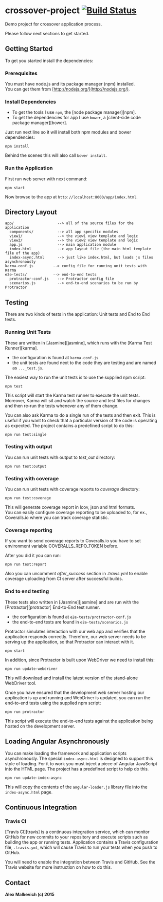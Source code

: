 # crossover-project [![Build Status](https://travis-ci.org/gund/crossover-project.svg?branch=master)](https://travis-ci.org/gund/crossover-project)

Demo project for crossover application process.

Please follow next sections to get started.


## Getting Started

To get you started install the dependencies:

### Prerequisites

You must have node.js and its package manager (npm) installed.  
You can get them from [http://nodejs.org/](http://nodejs.org/).

### Install Dependencies

* To get the tools I use `npm`, the [node package manager][npm].
* To get the dependencies for app I use `bower`, a [client-side code package manager][bower].

Just run next line so it will install both npm modules and bower dependencies:

```
npm install
```

Behind the scenes this will also call `bower install`.

### Run the Application

First run web server with next command:

```
npm start
```

Now browse to the app at `http://localhost:8000/app/index.html`.



## Directory Layout

```
app/                    --> all of the source files for the application
  components/           --> all app specific modules
  view1/                --> the view1 view template and logic
  view2/                --> the view2 view template and logic
  app.js                --> main application module
  index.html            --> app layout file (the main html template file of the app)
  index-async.html      --> just like index.html, but loads js files asynchronously
karma.conf.js         --> config file for running unit tests with Karma
e2e-tests/            --> end-to-end tests
  protractor-conf.js    --> Protractor config file
  scenarios.js          --> end-to-end scenarios to be run by Protractor
```

## Testing

There are two kinds of tests in the application: Unit tests and End to End tests.

### Running Unit Tests

These are written in [Jasmine][jasmine], which runs with the [Karma Test Runner][karma].

* the configuration is found at `karma.conf.js`
* the unit tests are found next to the code they are testing and are named as `..._test.js`.

The easiest way to run the unit tests is to use the supplied npm script:

```
npm test
```

This script will start the Karma test runner to execute the unit tests. Moreover, Karma will sit and
watch the source and test files for changes and then re-run the tests whenever any of them change.

You can also ask Karma to do a single run of the tests and then exit.  This is useful if you want to
check that a particular version of the code is operating as expected.  The project contains a
predefined script to do this:

```
npm run test:single
```


### Testing with output

You can run unit tests with output to *test_out* directory:

```
npm run test:output
```


### Testing with coverage

You can run unit tests with coverage reports to *coverage* directory:

```
npm run test:coverage
```

This will generate coverage report in lcov, json and html formats.  
You can easily configure coverage reporting to be uploaded to, for ex.,
Coveralls.io where you can track coverage statistic.


### Coverage reporting

If you want to send coverage reports to Coveralls.io you have to set
environment variable COVERALLS_REPO_TOKEN before.

After you did it you can run:

```
npm run test:report
```

Also you can uncomment *after_success* section in *.travis.yml*
to enable coverage uploading from CI server after successful builds.


### End to end testing

These tests also written in [Jasmine][jasmine] and are run with the [Protractor][protractor] End-to-End test runner.

* the configuration is found at `e2e-tests/protractor-conf.js`
* the end-to-end tests are found in `e2e-tests/scenarios.js`

Protractor simulates interaction with our web app and verifies that the application responds
correctly. Therefore, our web server needs to be serving up the application, so that Protractor
can interact with it.

```
npm start
```

In addition, since Protractor is built upon WebDriver we need to install this:

```
npm run update-webdriver
```

This will download and install the latest version of the stand-alone WebDriver tool.

Once you have ensured that the development web server hosting our application is up and running
and WebDriver is updated, you can run the end-to-end tests using the supplied npm script:

```
npm run protractor
```

This script will execute the end-to-end tests against the application being hosted on the
development server.


## Loading Angular Asynchronously

You can make loading the framework and application scripts asynchronously.  The
special `index-async.html` is designed to support this style of loading.  For it to work you must
inject a piece of Angular JavaScript into the HTML page.  The project has a predefined script to help
do this.

```
npm run update-index-async
```

This will copy the contents of the `angular-loader.js` library file into the `index-async.html` page.


## Continuous Integration

### Travis CI

[Travis CI][travis] is a continuous integration service, which can monitor GitHub for new commits
to your repository and execute scripts such as building the app or running tests. Application
contains a Travis configuration file, `.travis.yml`, which will cause Travis to run your
tests when you push to GitHub.

You will need to enable the integration between Travis and GitHub. See the Travis website for more
instruction on how to do this.


## Contact

**Alex Malkevich (c) 2015**
